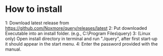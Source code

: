 # How to install
1: Download latest release from https://github.com/Noxmore/query/releases/latest
2: Put downloaded Executable into an install folder. (e.g., C:\Program Files\query\)
3: (Linux only) Open install directory in terminal and run "./query", after first start-up it should appear in the start menu.
4: Enter the password provided with the manual.
